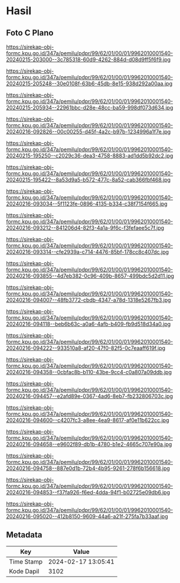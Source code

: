 # Hasil

## Foto C Plano

https://sirekap-obj-formc.kpu.go.id/347a/pemilu/pdpr/99/62/01/00/01/9962010001540-20240215-203000--3c785318-60d9-4262-884d-d08d9ff5f6f9.jpg

https://sirekap-obj-formc.kpu.go.id/347a/pemilu/pdpr/99/62/01/00/01/9962010001540-20240215-205248--30e0108f-63b6-45db-8e15-938d292a00aa.jpg

https://sirekap-obj-formc.kpu.go.id/347a/pemilu/pdpr/99/62/01/00/01/9962010001540-20240215-205934--22961bbc-d28e-48cc-ba59-998df073d634.jpg

https://sirekap-obj-formc.kpu.go.id/347a/pemilu/pdpr/99/62/01/00/01/9962010001540-20240216-092826--00c00255-d45f-4a2c-b97b-1234996a1f7e.jpg

https://sirekap-obj-formc.kpu.go.id/347a/pemilu/pdpr/99/62/01/00/01/9962010001540-20240215-195250--c2029c36-dea3-4758-8883-ad1dd5b92dc2.jpg

https://sirekap-obj-formc.kpu.go.id/347a/pemilu/pdpr/99/62/01/00/01/9962010001540-20240215-195422--8a53d9a5-b572-477c-8a52-cab366fbf468.jpg

https://sirekap-obj-formc.kpu.go.id/347a/pemilu/pdpr/99/62/01/00/01/9962010001540-20240216-093034--5f1123fe-0896-4135-b334-c38f7154f665.jpg

https://sirekap-obj-formc.kpu.go.id/347a/pemilu/pdpr/99/62/01/00/01/9962010001540-20240216-093212--841206d4-82f3-4a1a-9f6c-f3fefaee5c7f.jpg

https://sirekap-obj-formc.kpu.go.id/347a/pemilu/pdpr/99/62/01/00/01/9962010001540-20240216-093314--cfe2939a-c714-4476-85bf-178cc8c407dc.jpg

https://sirekap-obj-formc.kpu.go.id/347a/pemilu/pdpr/99/62/01/00/01/9962010001540-20240216-093855--4d7eb382-0c96-409b-8657-499bdc5d2d11.jpg

https://sirekap-obj-formc.kpu.go.id/347a/pemilu/pdpr/99/62/01/00/01/9962010001540-20240216-094007--48fb3772-cbdb-4347-a78d-1318e5267fb3.jpg

https://sirekap-obj-formc.kpu.go.id/347a/pemilu/pdpr/99/62/01/00/01/9962010001540-20240216-094118--beb6b63c-a0a6-4afb-b409-fb9d518d34a0.jpg

https://sirekap-obj-formc.kpu.go.id/347a/pemilu/pdpr/99/62/01/00/01/9962010001540-20240216-094222--933510a8-af20-47f0-82f5-0c7eaaff619f.jpg

https://sirekap-obj-formc.kpu.go.id/347a/pemilu/pdpr/99/62/01/00/01/9962010001540-20240216-094358--0cbfac8b-b110-43be-9cc4-c0a807a09ddb.jpg

https://sirekap-obj-formc.kpu.go.id/347a/pemilu/pdpr/99/62/01/00/01/9962010001540-20240216-094457--e2afd89e-0367-4ad6-8eb7-fb232806703c.jpg

https://sirekap-obj-formc.kpu.go.id/347a/pemilu/pdpr/99/62/01/00/01/9962010001540-20240216-094600--c4207fc3-a8ee-4ea9-8617-af0e11b622cc.jpg

https://sirekap-obj-formc.kpu.go.id/347a/pemilu/pdpr/99/62/01/00/01/9962010001540-20240216-094658--e9602f89-db1b-4780-b1e2-4665c707e90a.jpg

https://sirekap-obj-formc.kpu.go.id/347a/pemilu/pdpr/99/62/01/00/01/9962010001540-20240216-094758--887e0d1b-72b4-4b95-9261-278f6b156618.jpg

https://sirekap-obj-formc.kpu.go.id/347a/pemilu/pdpr/99/62/01/00/01/9962010001540-20240216-094853--f37fa926-f6ed-4dda-94f1-b02725e09db6.jpg

https://sirekap-obj-formc.kpu.go.id/347a/pemilu/pdpr/99/62/01/00/01/9962010001540-20240216-095020--412b8150-9609-44a6-a21f-275fa7b33aaf.jpg


## Metadata

| Key        | Value               |
| ---------- | ------------------- |
| Time Stamp | 2024-02-17 13:05:41 |
| Kode Dapil | 3102                |



